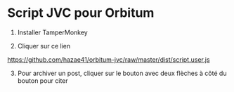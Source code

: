# Script JVC pour Orbitum

1. Installer TamperMonkey

2. Cliquer sur ce lien

https://github.com/hazae41/orbitum-jvc/raw/master/dist/script.user.js

3. Pour archiver un post, cliquer sur le bouton avec deux flèches à côté du bouton pour citer
